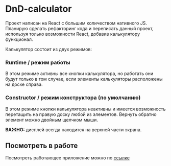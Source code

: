 # DnD-calculator

Проект написан на React с большим количеством нативного JS. 
Планирую сделать рефакторинг кода и переписать данный проект, 
используя только возможности React, добавив калькулятору функционал.

Калькулятор состоит из двух режимов:

### Runtime / режим работы
В этом режиме активны все кнопки калькулятора, 
но работать они будут только в том случае, 
если элементы калькуляторы расположены на доске справа.

### Сonstructor / режим конструктора (по умолчанию)
В этом режиме кнопки калькулятора неактивны и имеется возможность 
перетащить на правую доску любой из элементов. Вернуть обратно элемент 
можно двойным щелчком мыши. 

**ВАЖНО:** дисплей всегда находится на верхней части экрана.


## Посмотреть в работе

Посмотреть работающее приложение можно по [ссылке](https://stepan-pishchelev.ru/assets/demos/calculator/index.html)
